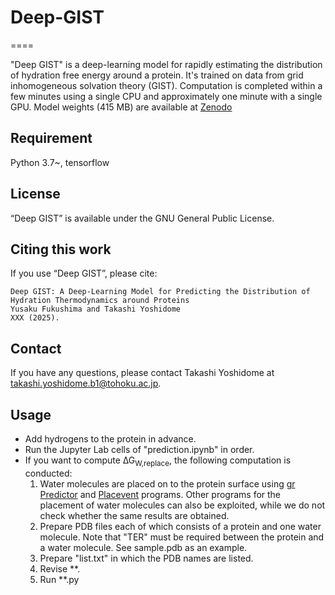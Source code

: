 # Deep-GIST
====

"Deep GIST" is a deep-learning model for rapidly estimating the distribution of hydration free energy around a protein. It's trained on data from grid inhomogeneous solvation theory (GIST). Computation is completed within a few minutes using a single CPU and approximately one minute with a single GPU.
Model weights (415 MB) are available at [Zenodo](https://zenodo.org/record/XXXXXX)

## Requirement
Python 3.7~, tensorflow  

## License
“Deep GIST” is available under the GNU General Public License.

## Citing this work
If you use “Deep GIST”, please cite:

```
Deep GIST: A Deep-Learning Model for Predicting the Distribution of Hydration Thermodynamics around Proteins
Yusaku Fukushima and Takashi Yoshidome
XXX (2025).
```
## Contact
If you have any questions, please contact Takashi Yoshidome at takashi.yoshidome.b1@tohoku.ac.jp.

## Usage
* Add hydrogens to the protein in advance.
* Run the Jupyter Lab cells of "prediction.ipynb" in order.
* If you want to compute ∆G<sub>W,replace</sub>, the following computation is conducted:
  1. Water molecules are placed on to the protein surface using [gr Predictor](https://github.com/YoshidomeGroup-Hydration/gr-predictor) and [Placevent](https://github.com/dansind/Placevent/tree/master) programs. Other programs for the placement of water molecules can also be exploited, while we do not check whether the same results are obtained.
  2. Prepare PDB files each of which consists of a protein and one water molecule. Note that "TER" must be required between the protein and a water molecule. See sample.pdb as an example.
  3. Prepare "list.txt" in which the PDB names are listed.
  4. Revise **.
  5. Run **.py

